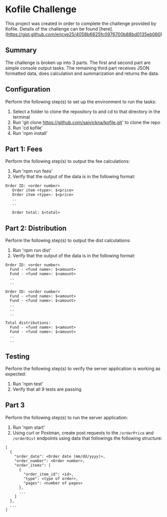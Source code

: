 # Kofile Challenge

This project was created in order to complete the challenge provided by Kofile. Details of the challenge can be found [here]. (https://gist.github.com/ericve25/4058b6625fc0976700b88bd0135eb060)

## Summary

The challenge is broken up into 3 parts. The first and second part are simple console output tasks. The remaining third part receives JSON formatted data, does calculation and summarization and returns the data.

## Configuration

Perform the following step(s) to set up the environment to run the tasks:
  1. Select a folder to clone the repository to and cd to that directory in the terminal
  2. Run 'git clone https://github.com/saivickna/kofile.git' to clone the repo
  3. Run 'cd kofile'
  4. Run 'npm install'

## Part 1: Fees

Perform the following step(s) to output the fee calculations:
  1. Run 'npm run fees'
  2. Verify that the output of the data is in the following format:

```
Order ID: <order number>  
   Order item <type>: $<price>
   Order item <type>: $<price>
   ..
   ..

   Order total: $<total>
```

## Part 2: Distribution

Perform the following step(s) to output the dist calculations:
  1. Run 'npm run dist'
  2. Verify that the output of the data is in the following format:

```
Order ID: <order number>  
  Fund - <fund name>: $<amount>
  Fund - <fund name>: $<amount>
  ..  
  ..  

Order ID: <order number>
  Fund - <fund name>: $<amount>
  Fund - <fund name>: $<amount>
  ..  
  ..  
  ..  

Total distributions:
  Fund - <fund name>: $<amount>
  Fund - <fund name>: $<amount>
  ..  
  ..
```
## Testing

Perform the following step(s) to verify the server application is working as expected:
  1. Run 'npm test'
  2. Verify that all 9 tests are passing

## Part 3

Perform the following step(s) to run the server application:
  1. Run 'npm start'
  2. Using curl or Postman, create post requests to the `/orderPrice` and `/orderDist` endpoints using data that followings the following structure:
  
```
[
  {
    "order_date": <Order date (mm/dd/yyyy)>,
    "order_number": <Order number>,
    "order_items": [
      {
        "order_item_id": <id>,
        "type": <type of order>,
        "pages": <number of pages>
      },
      ...
    ]
  },
  ...
]
```